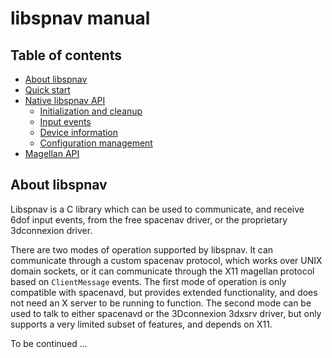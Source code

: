 libspnav manual
===============

Table of contents
-----------------
- [About libspnav](#about-libspnav)
- [Quick start](#quick-start)
- [Native libspnav API](#native-libspnav-api)
   - [Initialization and cleanup](#initialization-and-cleanup)
   - [Input events](#input-events)
   - [Device information](#device-information)
   - [Configuration management](#configuration-management)
- [Magellan API](#magellan-api)

About libspnav
--------------
Libspnav is a C library which can be used to communicate, and receive
6dof input events, from the free spacenav driver, or the proprietary
3dconnexion driver.

There are two modes of operation supported by libspnav. It can
communicate through a custom spacenav protocol, which works over UNIX
domain sockets, or it can communicate through the X11 magellan protocol
based on `ClientMessage` events. The first mode of operation is
only compatible with spacenavd, but provides extended functionality, and
does not need an X server to be running to function.  The second mode can
be used to talk to either spacenavd or the 3Dconnexion 3dxsrv driver, but
only supports a very limited subset of features, and depends on X11.

To be continued ...

